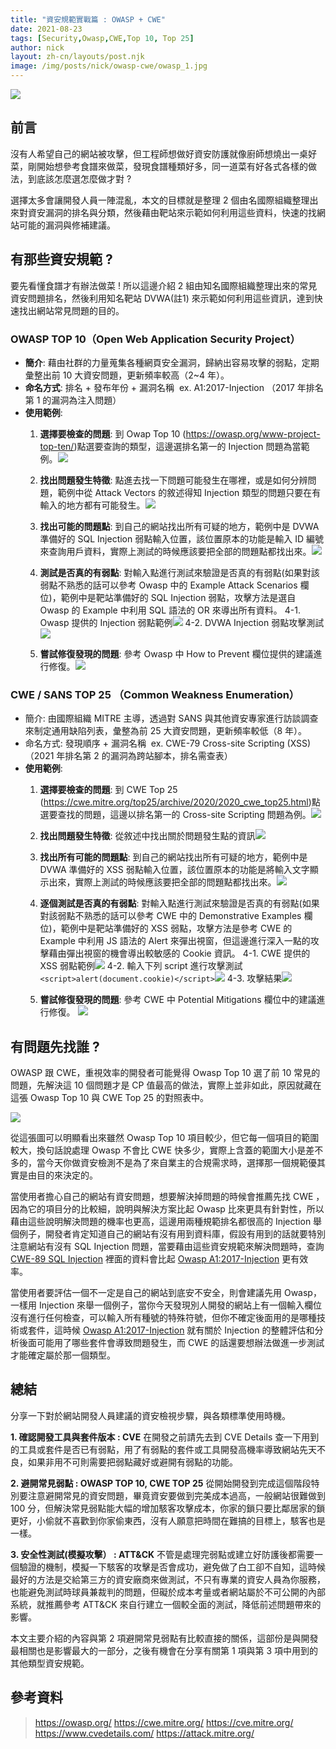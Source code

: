 ```yaml
---
title: "資安規範實戰篇 : OWASP + CWE"
date: 2021-08-23
tags: [Security,Owasp,CWE,Top 10, Top 25]
author: nick
layout: zh-cn/layouts/post.njk
image: /img/posts/nick/owasp-cwe/owasp_1.jpg
---
```

![](/img/posts/nick/owasp-cwe/owasp_1.jpg)


## 前言

<!-- summary -->
沒有人希望自己的網站被攻擊，但工程師想做好資安防護就像廚師想燒出一桌好菜，剛開始想參考食譜來做菜，發現食譜種類好多，同一道菜有好各式各樣的做法，到底該怎麼選怎麼做才對 ?

選擇太多會讓開發人員一陣混亂，本文的目標就是整理 2 個由名國際組織整理出來對資安漏洞的排名與分類，然後藉由靶站來示範如何利用這些資料，快速的找網站可能的漏洞與修補建議。
<!-- summary -->

## 有那些資安規範 ?
要先看懂食譜才有辦法做菜 ! 所以這邊介紹 2 組由知名國際組織整理出來的常見資安問題排名，然後利用知名靶站 DVWA(註1) 來示範如何利用這些資訊，達到快速找出網站常見問題的目的。

### OWASP TOP 10（Open Web Application Security Project）

+ **簡介**:
藉由社群的力量蒐集各種網頁安全漏洞，歸納出容易攻擊的弱點，定期彙整出前 10 大資安問題，更新頻率較高（2~4 年）。
+ **命名方式**:
排名 + 發布年份 + 漏洞名稱
 ex. A1:2017-Injection （2017 年排名第 1 的漏洞為注入問題）
+ **使用範例**:
  1. **選擇要檢查的問題**:
  到 Owap Top 10 (https://owasp.org/www-project-top-ten/)點選要查詢的類型，這邊選排名第一的 Injection 問題為當範例。![](/img/posts/nick/owasp-cwe/owasp_2.jpg)
  
  2. **找出問題發生特徵**:
  點進去找一下問題可能發生在哪裡，或是如何分辨問題，範例中從 Attack Vectors 的敘述得知 Injection 類型的問題只要在有輸入的地方都有可能發生。![](/img/posts/nick/owasp-cwe/owasp_3.jpg)
  
  3. **找出可能的問題點**:
  到自己的網站找出所有可疑的地方，範例中是 DVWA 準備好的 SQL Injection 弱點輸入位置，該位置原本的功能是輸入 ID 編號來查詢用戶資料，實際上測試的時候應該要把全部的問題點都找出來。![](/img/posts/nick/owasp-cwe/owasp_4.jpg)

  4. **測試是否真的有弱點**:
  對輸入點進行測試來驗證是否真的有弱點(如果對該弱點不熟悉的話可以參考 Owasp 中的 Example Attack Scenarios 欄位)，範例中是靶站準備好的 SQL Injection 弱點，攻擊方法是選自 Owasp 的 Example 中利用 SQL 語法的 OR 來導出所有資料。
  4-1. Owasp 提供的 Injection 弱點範例![](/img/posts/nick/owasp-cwe/owasp_5.jpg)
  4-2. DVWA Injection 弱點攻擊測試![](/img/posts/nick/owasp-cwe/owasp_6_2.jpg)

  5. **嘗試修復發現的問題**:
  參考 Owasp 中 How to Prevent 欄位提供的建議進行修復。![](/img/posts/nick/owasp-cwe/owasp_7.jpg)

### CWE / SANS TOP 25 （Common Weakness Enumeration）

+ 簡介:
由國際組織 MITRE 主導，透過對 SANS 與其他資安專家進行訪談調查來制定通用缺陷列表，彙整為前 25 大資安問題，更新頻率較低（8 年）。
+ 命名方式:
發現順序 + 漏洞名稱
 ex. CWE-79 Cross-site Scripting (XSS)
（2021 年排名第 2 的漏洞為跨站腳本，排名需查表）
+ **使用範例**:
  1. **選擇要檢查的問題**:
  到 CWE Top 25 (https://cwe.mitre.org/top25/archive/2020/2020_cwe_top25.html)點選要查找的問題，這邊以排名第一的 Cross-site Scripting 問題為例。![](/img/posts/nick/owasp-cwe/owasp_8.jpg)
  
  2. **找出問題發生特徵**:
  從敘述中找出關於問題發生點的資訊![](/img/posts/nick/owasp-cwe/owasp_9.jpg)
  
  3. **找出所有可能的問題點**:
  到自己的網站找出所有可疑的地方，範例中是 DVWA 準備好的 XSS 弱點輸入位置，該位置原本的功能是將輸入文字顯示出來，實際上測試的時候應該要把全部的問題點都找出來。![](/img/posts/nick/owasp-cwe/owasp_10.jpg)

  4. **逐個測試是否真的有弱點**:
  對輸入點進行測試來驗證是否真的有弱點(如果對該弱點不熟悉的話可以參考 CWE 中的 Demonstrative Examples 欄位)，範例中是靶站準備好的 XSS 弱點，攻擊方法是參考 CWE 的 Example 中利用 JS 語法的 Alert 來彈出視窗，但這邊進行深入一點的攻擊藉由彈出視窗的機會導出較敏感的 Cookie 資訊。
  4-1. CWE 提供的 XSS 弱點範例![](/img/posts/nick/owasp-cwe/owasp_11.jpg)
  4-2. 輸入下列 script 進行攻擊測試
  `<script>alert(document.cookie)</script>`![](/img/posts/nick/owasp-cwe/owasp_12.jpg)
  4-3. 攻擊結果![](/img/posts/nick/owasp-cwe/owasp_13.jpg)

  5. **嘗試修復發現的問題**:
  參考 CWE 中 Potential Mitigations 欄位中的建議進行修復。
![](/img/posts/nick/owasp-cwe/owasp_14.jpg)


## 有問題先找誰 ?
OWASP 跟 CWE，重視效率的開發者可能覺得 Owasp Top 10 選了前 10 常見的問題，先解決這 10 個問題才是 CP 值最高的做法，實際上並非如此，原因就藏在這張 Owasp Top 10 與 CWE Top 25 的對照表中。

![](/img/posts/nick/owasp-cwe/owasp_15.jpg)

從這張圖可以明顯看出來雖然 Owasp Top 10 項目較少，但它每一個項目的範圍較大，換句話說處理 Owasp 不會比 CWE 快多少，實際上含蓋的範圍大小是差不多的，當今天你做資安檢測不是為了來自業主的合規需求時，選擇那一個規範優其實是由目的來決定的。

當使用者擔心自己的網站有資安問題，想要解決掉問題的時候會推薦先找 CWE ，因為它的項目分的比較細，說明與解決方案比起 Owasp 比來更具有針對性，所以藉由這些說明解決問題的機率也更高，這邊用兩種規範排名都很高的 Injection 舉個例子，開發者肯定知道自己的網站有沒有用到資料庫，假設有用到的話就要特別注意網站有沒有 SQL Injection 問題，當要藉由這些資安規範來解決問題時，查詢 [CWE-89 SQL Injection](https://cwe.mitre.org/data/definitions/89.html) 裡面的資料會比起 [Owasp A1:2017-Injection](https://owasp.org/www-project-top-ten/2017/A1_2017-Injection) 更有效率。


當使用者要評估一個不一定是自己的網站到底安不安全，則會建議先用 Owasp，一樣用 Injection 來舉一個例子，當你今天發現別人開發的網站上有一個輸入欄位沒有進行任何檢查，可以輸入所有種號的特殊符號，但你不確定後面用的是哪種技術或套件，這時候 [Owasp A1:2017-Injection](https://owasp.org/www-project-top-ten/2017/A1_2017-Injection) 就有關於 Injection 的整體評估和分析後面可能用了哪些套件會導致問題發生，而 CWE 的話還要想辦法做進一步測試才能確定屬於那一個類型。


## 總結
分享一下對於網站開發人員建議的資安檢視步驟，與各類標準使用時機。

**1. 確認開發工具與套件版本 : CVE**
在開發之前請先去到 CVE Details 查一下用到的工具或套件是否已有弱點，用了有弱點的套件或工具開發高機率導致網站先天不良，如果非用不可則需要把弱點藏好或避開有弱點的功能。

**2. 避開常見弱點 : OWASP TOP 10, CWE TOP 25**
從開始開發到完成這個階段特別要注意避開常見的資安問題，畢竟資安要做到完美成本過高，一般網站很難做到 100 分，但解決常見弱點能大幅的增加駭客攻擊成本，你家的鎖只要比鄰居家的鎖更好，小偷就不喜歡到你家偷東西，沒有人願意把時間在難搞的目標上，駭客也是一樣。

**3. 安全性測試(模擬攻擊） : ATT&CK**
不管是處理完弱點或建立好防護後都需要一個驗證的機制，模擬一下駭客的攻擊是否會成功，避免做了白工卻不自知，這時候最好的方法是交給第三方的資安廠商來做測試，不只有專業的資安人員為你服務，也能避免測試時球員兼裁判的問題，但礙於成本考量或者網站屬於不可公開的內部系統，就推薦參考 ATT&CK 來自行建立一個較全面的測試，降低前述問題帶來的影響。

本文主要介紹的內容與第 2 項避開常見弱點有比較直接的關係，這部份是與開發最相關也是影響最大的一部分，之後有機會在分享有關第 1 項與第 3 項中用到的其他類型資安規範。

## 參考資料
> https://owasp.org/
> https://cwe.mitre.org/
> https://cve.mitre.org/
> https://www.cvedetails.com/
> https://attack.mitre.org/
